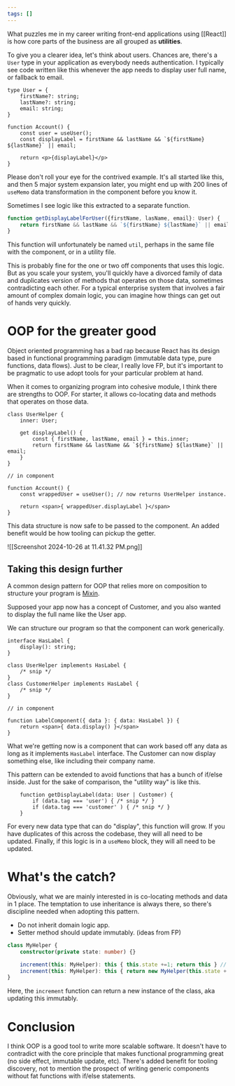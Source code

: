 ```yaml
---
tags: []
---
```

What puzzles me in my career writing front-end applications using [[React]] is how core parts of the business are all grouped as **utilities**.

To give you a clearer idea, let's think about users. Chances are, there's a `User` type in your application as everybody needs authentication. I typically see code written like this whenever the app needs to display user full name, or fallback to email.

```tsx
type User = {
	firstName?: string;
	lastName?: string;
	email: string;
}

function Account() {
	const user = useUser();
	const displayLabel = firstName && lastName && `${firstName} ${lastName}` || email;

	return <p>{displayLabel}</p>
}
```

Please don't roll your eye for the contrived example. It's all started like this, and then 5 major system expansion later, you might end up with 200 lines of `useMemo` data transformation in the component before you know it.

Sometimes I see logic like this extracted to a separate function. 

```ts
function getDisplayLabelForUser({firstName, lasName, email}: User) {
	return firstName && lastName && `${firstName} ${lastName}` || email;
}
```

This function will unfortunately be named `util`, perhaps in the same file with the component, or in a utility file.

This is probably fine for the one or two off components that uses this logic. But as you scale your system, you'll quickly have a divorced family of data and duplicates version of methods that operates on those data, sometimes contradicting each other. For a typical enterprise system that involves a fair amount of complex domain logic, you can imagine how things can get out of hands very quickly.

# OOP for the greater good

Object oriented programming has a bad rap because React has its design based in functional programming paradigm (immutable data type, pure functions, data flows). Just to be clear, I really love FP, but it's important to be pragmatic to use adopt tools for your particular problem at hand.

When it comes to organizing program into cohesive module, I think there are strengths to OOP. For starter, it allows co-locating data and methods that operates on those data.

```tsx
class UserHelper {
	inner: User;

	get displayLabel() {
		const { firstName, lastName, email } = this.inner;
		return firstName && lastName && `${firstName} ${lastName}` || email;
	}
}

// in component

function Account() {
	const wrappedUser = useUser(); // now returns UserHelper instance.

	return <span>{ wrappedUser.displayLabel }</span>
}
```

This data structure is now safe to be passed to the component. An added benefit would be how tooling can pickup the getter.

![[Screenshot 2024-10-26 at 11.41.32 PM.png]]

## Taking this design further
A common design pattern for OOP that relies more on composition to structure your program is [Mixin](https://www.typescriptlang.org/docs/handbook/mixins.html).

Supposed your app now has a concept of Customer, and you also wanted to display the full name like the User app.

We can structure our program so that the component can work generically.

```tsx
interface HasLabel {
	display(): string;
}

class UserHelper implements HasLabel {
	/* snip */
}
class CustomerHelper implements HasLabel {
	/* snip */
}

// in component

function LabelComponent({ data }: { data: HasLabel }) {
	return <span>{ data.display() }</span>
}
```

What we're getting now is a component that can work based off any data as long as it implements `HasLabel` interface. The Customer can now display something else, like including their company name.

This pattern can be extended to avoid functions that has a bunch of if/else inside. Just for the sake of comparison, the "utility way" is like this.

```tsx
	function getDisplayLabel(data: User | Customer) {
		if (data.tag === 'user') { /* snip */ }
		if (data.tag === 'customer' ) { /* snip */ }
	}
```

For every new data type that can do "display", this function will grow. If you have duplicates of this across the codebase, they will all need to be updated. Finally, if this logic is in a `useMemo` block, they will all need to be updated.
# What's the catch?

Obviously, what we are mainly interested in is co-locating methods and data in 1 place. The temptation to use inheritance is always there, so there's discipline needed when adopting this pattern.

- Do not inherit domain logic app.
- Setter method should update immutably. (ideas from FP)

```ts
class MyHelper {
	constructor(private state: number) {}

	increment(this: MyHelper): this { this.state +=1; return this } // bad
	increment(this: MyHelper): this { return new MyHelper(this.state + 1) } // ok
}
```

Here, the `increment` function can return a new instance of the class, aka updating this immutably.

# Conclusion 

I think OOP is a good tool to write more scalable software. It doesn't have to contradict with the core principle that makes functional programming great (no side effect, immutable update, etc). There's added benefit for tooling discovery, not to mention the prospect of writing generic components without fat functions with if/else statements.